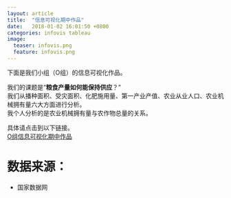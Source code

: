 ```yaml
---
layout: article
title:  "信息可视化期中作品"
date:   2018-01-02 16:01:50 +0800
categories: infovis tableau
image:
  teaser: infovis.png
  feature: infovis.png
---
```



下面是我们小组（O组）的信息可视化作品。 

 
我们的课题是“**粮食产量如何能保持供应**？”  
我们从播种面积、受灾面积、化肥施用量、第一产业产值、农业从业人口、农业机械拥有量六大方面进行分析。  
我个人分析的是农业机械拥有量与农作物总量的关系。

具体请点击到以下链接。  
[O组信息可视化期中作品](https://s1.ax1x.com/2018/01/07/pZL12V.jpg)

# 数据来源：
- 国家数据网